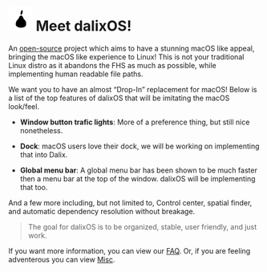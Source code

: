 # ![Logo](https://github.com/FigSystems/dalixOS/blob/main/Logos/Logo48x48.png?raw=true "Logo") Meet dalixOS!

An [open-source](https://github.com/FigSystems/dalixOS) project which aims to have a stunning macOS like
appeal, bringing the macOS like experience to Linux! This is not your traditional Linux distro as it
abandons the FHS as much as possible, while implementing human readable file paths.


We want you to have an almost “Drop-In” replacement for macOS! Below is a list of the top features of dalixOS that will be imitating the macOS look/feel.

 - **Window button trafic lights**: More of a preference thing, but still nice nonetheless.

 - **Dock**: macOS users love their dock, we will be working on implementing that into Dalix.

 - **Global menu bar**: A global menu bar has been shown to be much faster then a menu bar at the top of the window. dalixOS will be implementing that too.

And a few more including, but not limited to, Control center, spatial finder, and automatic dependency resolution without breakage.

> The goal for dalixOS is to be organized, stable, user friendly, and just work.

If you want more information, you can view our [FAQ](FAQ.md). Or, if you are feeling adventerous you can view [Misc](Misc.md).
